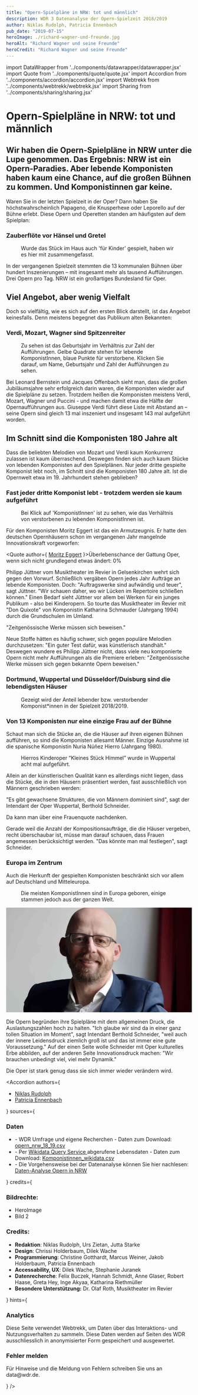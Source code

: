 ```yaml
---
title: "Opern-Spielpläne in NRW: tot und männlich"
description: WDR 3 Datenanalyse der Opern-Spielzeit 2018/2019
author: Niklas Rudolph, Patricia Ennenbach
pub_date: "2019-07-15"
heroImage: ./richard-wagner-und-freunde.jpg
heroAlt: "Richard Wagner und seine Freunde"
heroCredit: "Richard Wagner und seine Freunde"
---
```


import DataWrapper from '../components/datawrapper/datawrapper.jsx'
import Quote from '../components/quote/quote.jsx'
import Accordion from '../components/accordion/accordion.jsx'
import Webtrekk from '../components/webtrekk/webtrekk.jsx'
import Sharing from '../components/sharing/sharing.jsx'

# Opern-Spielpläne in NRW: tot und männlich

## Wir haben die Opern-Spielpläne in NRW unter die Lupe genommen. Das Ergebnis: NRW ist ein Opern-Paradies. Aber lebende Komponisten haben kaum eine Chance, auf die großen Bühnen zu kommen. Und Komponistinnen gar keine.

Waren Sie in der letzten Spielzeit in der Oper? Dann haben Sie höchstwahrscheinlich Papageno, die Knusperhexe oder Leporello auf der Bühne erlebt. Diese Opern und Operetten standen am häufigsten auf dem Spielplan:

### Zauberflöte vor Hänsel und Gretel

<figure role="group">
    <figcaption>Wurde das Stück im Haus auch 'für Kinder' gespielt, haben wir es hier mit zusammengefasst.</figcaption>
    <DataWrapper
        alt="76 mal wurde die Zauberflöte 2018/2019 in NRW aufgeführt, gefolgt von Hänsel und Gretel mit 34 Aufführungen."
        title="Zauberflöte vor Hänsel und Gretel"
        src="//datawrapper.dwcdn.net/azwpu/7/"
    />
</figure>

In der vergangenen Spielzeit stemmten die 13 kommunalen Bühnen über hundert Inszenierungen – mit insgesamt mehr als tausend Aufführungen. Drei Opern pro Tag. NRW ist ein großartiges Bundesland für Oper.

## Viel Angebot, aber wenig Vielfalt

Doch so vielfältig, wie es sich auf den ersten Blick darstellt, ist das Angebot keinesfalls. Denn meistens begegnet das Publikum alten Bekannten:

### Verdi, Mozart, Wagner sind Spitzenreiter

<figure role="group">
    <figcaption> Zu sehen ist das Geburtsjahr im Verhältnis zur Zahl der Aufführungen. Gelbe Quadrate stehen für lebende    KomponistInnen, blaue Punkte für verstorbene. Klicken Sie darauf, um Name, Geburtsjahr und Zahl der Aufführungen zu sehen.</figcaption>
    <DataWrapper
        alt="Während lebende KomponistInnen oft nur 1-8 mal aufgeführt werden, werden Komponisten, die über 150 Jahre alt sind besonders häufig aufgeführt. Spitzenreiter sind Guiseppe Verdi und Wolfgang Amadeus Mozart."
        title="Ältere KomponistInnen werden häufiger aufgeführt"
        src="//datawrapper.dwcdn.net/48hJE/10/"
    />

</figure>

Bei Leonard Bernstein und Jacques Offenbach sieht man, dass die großen Jubiläumsjahre sehr erfolgreich darin waren, die Komponisten wieder auf die Spielpläne zu setzen. Trotzdem heißen die Komponisten meistens Verdi, Mozart, Wagner und Puccini - und machen damit etwa die Hälfte der Opernaufführungen aus. Giuseppe Verdi führt diese Liste mit Abstand an – seine Opern sind gleich 13 mal inszeniert und insgesamt 143 mal aufgeführt worden.

## Im Schnitt sind die Komponisten 180 Jahre alt

Dass die beliebten Melodien von Mozart und Verdi kaum Konkurrenz zulassen ist kaum überraschend. Deswegen finden sich auch kaum Stücke von lebenden Komponisten auf den Spielplänen. Nur jeder dritte gespielte Komponist lebt noch, im Schnitt sind die Komponisten 180 Jahre alt. Ist die Opernwelt etwa im 19. Jahrhundert stehen geblieben?

### Fast jeder dritte Komponist lebt - trotzdem werden sie kaum aufgeführt

<figure role="group">
    <figcaption> Bei Klick auf 'KomponistInnen' ist zu sehen, wie das Verhältnis von verstorbenen zu lebenden KomponistInnen ist.</ figcaption>
    <DataWrapper
        alt="Fast jede dritte KomponistIn lebt, aber nur 9 % der Aufführung stammen von ihnen."
        title="Nur 9 % der Aufführungen stammen von lebenden KomponistInnen."
        src="//datawrapper.dwcdn.net/6D2bM/4/"
    />

</figure>

Für den Komponisten Moritz Eggert ist das ein Armutzeugnis. Er hatte den deutschen Opernhäusern schon im vergangenen Jahr mangelnde Innovationskraft vorgeworfen:

<Quote author={
<a href="https://blogs.nmz.de/badblog/2018/04/10/die-ernuechternde-opernstatistik-der-spielzeit-2017-2018/" target="_blank" rel="noopener noreferrer">Moritz Eggert</a>
}>Überlebenschance der Gattung Oper, wenn sich nicht grundlegend etwas ändert: 0%</Quote>

Philipp Jüttner vom Musiktheater im Revier in Gelsenkirchen wehrt sich gegen den Vorwurf. Schließlich vergäben Opern jedes Jahr Aufträge an lebende Komponisten. Doch: "Auftragswerke sind aufwändig und teuer", sagt Jüttner. "Wir schauen daher, wo wir Lücken im Repertoire schließen können." Einen Bedarf sieht Jüttner vor allem bei Werken für ein junges Publikum - also bei Kinderopern.  So tourte das Musiktheater im Revier mit "Don Quixote" von Komponistin Katharina Schmauder (Jahrgang 1994) durch die Grundschulen im Umland.

<Quote author="Philipp Jüttner, Musiktheater im Revier Gelsenkirchen">"Zeitgenössische Werke müssen sich beweisen."</Quote>

Neue Stoffe hätten es häufig schwer, sich gegen populäre Melodien durchzusetzen: "Ein guter Test dafür, was künstlerisch standhält." Deswegen wundere es Philipp Jüttner nicht, dass viele neu komponierte Opern nicht mehr Aufführungen als die Premiere erleben: "Zeitgenössische Werke müssen sich gegen bekannte Opern beweisen."

### Dortmund, Wuppertal und Düsseldorf/Duisburg sind die lebendigsten Häuser

<figure role="group">
    <figcaption> Gezeigt wird der Anteil lebender bzw. verstorbender Komponist*innen in der Spielzeit 2018/2019.</ figcaption>
    <DataWrapper
        alt="Während in Dortmund, Wuppertal und Düsseldorf/Duisburg mehr als 20 % lebende KomponistInnen gespielt wurden, wurden in Aachen, Hagen, Herford und  Minden ausschließlich verstorbene Komponisten gespielt."
        title="Dortmund, Wuppertal und Düsseldorf/Duisburg sind die lebendigsten Häuser"
        src="//datawrapper.dwcdn.net/Nidhc/3/"
    />

</figure>

### Von 13 Komponisten nur eine einzige Frau auf der Bühne

Schaut man sich die Stücke an, die die Häuser auf ihren eigenen Bühnen aufführen, so sind die Komponisten allesamt Männer. Einzige Ausnahme ist die spanische Komponistin Nuria Núñez Hierro (Jahrgang 1980).

<figure role="group">
    <figcaption>Hierros Kinderoper “Kleines Stück Himmel” wurde in Wuppertal acht mal aufgeführt.</figcaption>
    <DataWrapper
        alt="In der Spielzeit 2018/2019 war unter 66 KomponistInnen nur eine Frau."
        title="Nuria Nunez Hierro ist die einzige Frau"
        src="//datawrapper.dwcdn.net/T56o1/2/"
    />

</figure>

Allein an der künstlerischen Qualität kann es allerdings nicht liegen, dass die Stücke, die in den Häusern präsentiert werden, fast ausschließlich von Männern geschrieben werden:

"Es gibt gewachsene Strukturen, die von Männern dominiert sind", sagt der Intendant der Oper Wuppertal, Berthold Schneider.

<Quote author="Berthold Schneider, Intendant der Oper Wuppertal">Da kann man über eine Frauenquote nachdenken.</Quote>

Gerade weil die Anzahl der Kompositionsaufträge, die die Häuser vergeben, recht überschaubar ist, müsse man darauf schauen, dass Frauen angemessen berücksichtigt werden. "Das könnte man mal festlegen", sagt Schneider.

### Europa im Zentrum

Auch die Herkunft der gespielten Komponisten beschränkt sich vor allem auf Deutschland und Mitteleuropa.

<figure role="group">
    <figcaption>Die meisten KomponistInnen sind in Europa geboren, einige stammen jedoch aus der ganzen Welt.</figcaption>
    <DataWrapper
        alt="Nur wenige KomponistInnen stammen nicht aus Europa."
        title="Europa im Zentrum"
        src="//datawrapper.dwcdn.net/OttGi/1/"
    />
    <DataWrapper
        alt="Einzelne KomponistInnen kommen aus der ganzen Welt."
        title="Nuria Nunez Hierro ist die einzige Frau, deren Oper auf den Bühnen in NRW gespielt wird"
        src="//datawrapper.dwcdn.net/qWU0T/4/"
    />

</figure>

<img src="static/berthold-schneider-credit-jens-grossmann.jpg" alt="Der Wuppertaler Opernintendant Berthold Schneider, fotografiert von Jens Grossmann">

Die Opern begründen ihre Spielpläne mit dem allgemeinen Druck, die Auslastungszahlen hoch zu halten. "Ich glaube wir sind da in einer ganz tollen Situation im Moment", sagt Intendant Berthold Schneider, "weil auch der innere Leidensdruck ziemlich groß ist und das ist immer eine gute Voraussetzung." Auf der einen Seite wolle Schneider mit Oper kulturelles Erbe abbilden, auf der anderen Seite Innovationsdruck machen: "Wir brauchen unbedingt viel, viel mehr Dynamik."

<Quote author="Berthold Schneider, Intendant Oper Wuppertal">Die Oper ist stark genug dass sie sich immer wieder verändern wird.</Quote>



<Sharing twitter facebook mail whatsapp telegram reddit xing linkedin />

<Accordion authors={

<ul>
<li><a href="https://twitter.com/TheOrganicer" target="_blank" rel="noopener noreferrer">Niklas Rudolph</a></li>
<li><a href="https://twitter.com/pen1710" target="_blank" rel="noopener noreferrer">Patricia Ennenbach</a></li>
</ul>
} sources={
<React.Fragment>
<h3>Daten</h3>
<ul>
<li>- WDR Umfrage und eigene Recherchen - Daten zum Download: <a href='https://raw.githubusercontent.com/wdr-data/starter/main/data/opern_nrw_18_19.csv' target="_blank" rel="noopener noreferrer">opern_nrw_18_19.csv</a>
</li>
<li>- Per <a href='https://query.wikidata.org/' target="_blank" rel="noopener noreferrer">Wikidata Query Service </a>abgerufene Lebensdaten - Daten zum Download: <a href='https://raw.githubusercontent.com/wdr-data/starter/main/data/komponisten_wikidata.csv' target="_blank" rel="noopener noreferrer">Komponistinnen_wikidata.csv</a>
</li>
<li>- Die Vorgehensweise bei der Datenanalyse können Sie hier nachlesen: <a href='https://github.com/wdr-data/starter/blob/main/data/Daten-Analyse Opern in NRW.ipynb' target="_blank" rel="noopener noreferrer">Daten-Analyse Opern in NRW</a>
</li>
</ul>
</React.Fragment>
} credits={
<React.Fragment>
<h3>Bildrechte:</h3>
<ul>
<li>HeroImage</li>
<li>Bild 2</li>
</ul>
<h3>Credits:</h3>
<ul>
<li><b>Redaktion</b>: Niklas Rudolph, Urs Zietan, Jutta Starke</li>
<li><b>Design</b>: Chrissi Holderbaum, Dilek Wache</li>
<li><b>Programmierung</b>: Christine Gotthardt, Marcus Weiner, Jakob Holderbaum, Patricia Ennenbach</li>
<li><b>Accessability, UX</b>: Dilek Wache, Stephanie Juranek</li>
<li><b>Datenrecherche</b>: Felix Buczek, Hannah Schmidt, Anne Glaser, Robert Haase, Greta Hey, Inge Akyaa, Katharina Riethmüller</li>
<li><b>Besondere Unterstützung:</b> Dr. Olaf Roth, Musiktheater im Revier</li>
</ul>
</React.Fragment>
} hints={
<React.Fragment>
<h3>Analytics</h3>
<p>Diese Seite verwendet Webtrekk, um Daten über das Interaktions- und Nutzungsverhalten zu sammeln. Diese Daten werden auf Seiten des WDR ausschliesslich in anonymisierter Form gespeichert und ausgewertet.</p>
<h3>Fehler melden</h3>
<p>Für Hinweise und die Meldung von Fehlern schreiben Sie uns an data@wdr.de.</p>
</React.Fragment>
}
/>
<Webtrekk publishedAt="2019-07-06" cg1="WDR" cg2="Kultur" cg3="Data" cg4="Oper in NRW" />

